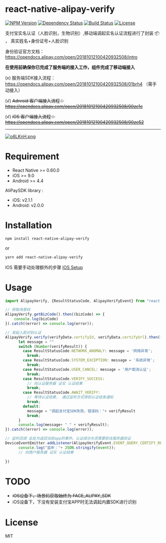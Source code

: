 # react-native-alipay-verify
[![NPM Version](https://img.shields.io/npm/v/react-native-alipay-verify.svg)](https://npmjs.org/package/react-native-alipay-verify)
[![Dependency Status](https://img.shields.io/david/react-native-alipay-verify.svg)](https://david-dm.org/react-native-alipay-verify)
[![Build Status](https://img.shields.io/travis/react-native-alipay-verify/master.svg)](https://travis-ci.org/react-native-alipay-verify)
[![License](https://img.shields.io/npm/l/react-native-alipay-verify.svg)](./LICENSE)

支付宝实名认证（人脸识别，生物识别）,移动端调起实名认证流程进行了封装 📦 ， 真实姓名+身份证号+人脸识别

身份验证官方文档：https://opendocs.alipay.com/open/20181012100420932508/intro

**在使用前确保你已完成了服务端的接入工作，组件完成了移动端接入**

(x) 服务端SDK接入流程：https://opendocs.alipay.com/open/20181012100420932508/01brh4 （需手动接入）

(√) ~~Adnroid 客户端接入流程：https://opendocs.alipay.com/open/20181012100420932508/00zc1e~~

(√) ~~iOS 客户端接入流程：https://opendocs.alipay.com/open/20181012100420932508/00ze52~~
****

[![o6LKnH.png](https://s4.ax1x.com/2021/12/07/o6LKnH.png)](https://imgtu.com/i/o6LKnH)

# Requirement
- React Native >= 0.60.0
- iOS >= 9.0
- Android >= 4.4

AliPaySDK library :

- iOS: v2.1.1
- Android: v2.0.0

# Installation

```sh
npm install react-native-alipay-verify
```

or

```sh
yarn add react-native-alipay-verify
```

IOS 需要手动处理额外的步骤 [IOS Setup](./docs/ios-setup.md)

# Usage

```js
import AlipayVerify, {ResultStatusCode, AlipayVerifyEvent} from "react-native-alipay-verify";

// 获取场景码
AlipayVerify.getBizCode().then((bizCode) => {
	console.log(bizCode)
}).catch((error) => console.log(error));

// 发起人脸识别认证
AlipayVerify.verify(verifyData.certifyId, verifyData.certifyUrl).then((verifyResult) => {
      let message = ""
      switch (Number(verifyResult)) {
        case ResultStatusCode.NETWORK_ANOMALY: message = '网络异常';
          break;
        case ResultStatusCode.SYSTEM_EXCEPTION: message = '系统异常';
          break;
        case ResultStatusCode.USER_CANCEL: message = '用户取消认证';
          break;
        case ResultStatusCode.VERIFY_SUCCESS:
          // 向认证服务器 证实 认证结果
          break;
        case ResultStatusCode.AWAIT_VERIFY:
          // 等待认证结果， 通过监听方式得到认证结束通知
          break;
        default:
          message = "调起支付宝SDK失败，错误码："+ verifyResult
          break;
      }
      console.log(message+ " " + verifyResult);
}).catch((error) => console.log(error));

// 监听回调 此处为返回当前app的事件。认证成功与否需要前往服务器验证
DeviceEventEmitter.addListener(AlipayVerifyEvent.EVENT_QUERY_CERTIFY_RESULT,(event) => {
      console.log("监听："+ JSON.stringify(event));
      // 向商户服务器 证实 认证结果
      
})
```

# TODO

- ~~iOS设备下，场景码获取始终为 FACE_ALIPAY_SDK~~
- iOS设备下，下没有安装支付宝APP时无法调起内置SDK进行识别

# License

MIT

